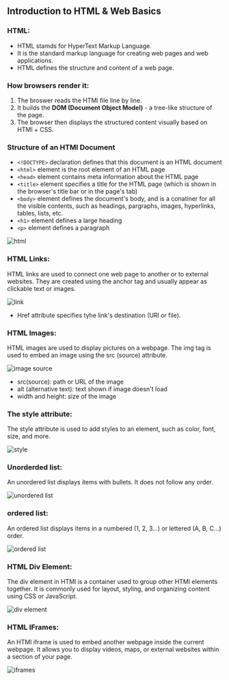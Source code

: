 ## **Introduction to HTML & Web Basics**

### HTML:
* HTML stamds for HyperText Markup Language.
* It is the standard markup language for creating web pages and web applications.
* HTML defines the structure and content of a web page.

### **How browsers render it:**

1. The broswer reads the HTMl file line by line.
2. It builds the **DOM (Document Object Model)** - a tree-like structure of the page.
3. The browser then displays the structured content visually based on HTMl + CSS.

### Structure of an HTMl Document
* `<!DOCTYPE>` declaration defines that this document is an HTML document
* `<html>` element is the root element of an HTML page
* `<head>` element contains meta information about the HTML page
* `<title>` element specifies a title for the HTML page (which is shown in the browser's title bar or in the page's tab)
* `<body>` element defines the document's body, and is a conatiner for all the visible contents, such as headings, pargraphs, images, hyperlinks, tables, lists, etc.
* `<h1>` element defines a large heading
* `<p>` element defines a paragraph

![html](https://github.com/user-attachments/assets/76abad65-126d-49f2-bd2f-2530dc44795d)

### HTML Links:
HTML links are used to connect one web page to another or to external websites. They are created using the anchor tag and usually appear as clickable text or images.


![link](https://github.com/user-attachments/assets/accdc4ce-8e2d-4c53-b375-fea89188da61)

- Href attribute specifies tyhe link's destination (URl or file).

### HTML Images:
HTML images are used to display pictures on a webpage. The img tag is used to embed an image using the src (source) attribute.

![image source](https://github.com/user-attachments/assets/e8b19fc7-3a80-4df2-902a-ed4972a85ed3)

- src(source): path or URL of the image
- alt (alternative text): text shown if image doesn't load
- width and height: size of the image

### The style attribute:
The style attribute is used to add styles to an element, such as color, font, size, and more.


![style](https://github.com/user-attachments/assets/5a8000dd-7632-4d6f-8d8b-5860392f8575)

### Unorderded list:
An unordered list displays items with bullets. It does not follow any order.

![unordered list](https://github.com/user-attachments/assets/2a04bedc-93cc-49db-b27c-93a65d9db366)

### ordered list:
An ordered list displays items in a numbered (1, 2, 3...) or lettered (A, B, C...) order.

![ordered list](https://github.com/user-attachments/assets/f08777c6-a1cd-4b0b-af63-4099e7f7e53e)

### HTML Div Element:
The div element in HTMl is a container used to group other HTMl elements together. It is commonly used for layout, styling, and organizing content using CSS or JavaScript.

![div element](https://github.com/user-attachments/assets/fc429339-add1-4f48-bfa9-c4462d28f395)

### HTML IFrames:
An HTMl iframe is used to embed another webpage inside the current webpage. It allows you to display videos, maps, or external websites within a section of your page.

![iframes](https://github.com/user-attachments/assets/8f7e94c3-18e7-49ee-99a4-30c02483ab0e)
